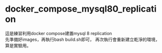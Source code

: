 # docker_compose_mysql80_replication
這是練習利用docker compose建置mysql 8 replication  
先準備好images，再執行bash build.sh即可，
再次執行會重新建立乾淨的環境，算是實驗用。
